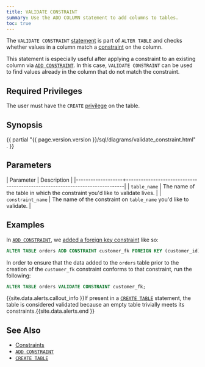 ```yaml
---
title: VALIDATE CONSTRAINT
summary: Use the ADD COLUMN statement to add columns to tables.
toc: true
---
```


The `VALIDATE CONSTRAINT` [statement](sql-statements.html) is part of `ALTER TABLE` and checks whether values in a column match a [constraint](constraints.html) on the column.

This statement is especially useful after applying a constraint to an existing column via [`ADD CONSTRAINT`](add-constraint.html). In this case, `VALIDATE CONSTRAINT` can be used to find values already in the column that do not match the constraint.


## Required Privileges

The user must have the `CREATE` [privilege](privileges.html) on the table.

## Synopsis

{{ partial "{{ page.version.version }}/sql/diagrams/validate_constraint.html" . }}

## Parameters

| Parameter         | Description                                                                 |
|-------------------+-----------------------------------------------------------------------------|
| `table_name`      | The name of the table in which the constraint you'd like to validate lives. |
| `constraint_name` | The name of the constraint on `table_name` you'd like to validate.          |

## Examples

In [`ADD CONSTRAINT`](add-constraint.html), we [added a foreign key constraint](add-constraint.html#add-the-foreign-key-constraint) like so:

~~~ sql
ALTER TABLE orders ADD CONSTRAINT customer_fk FOREIGN KEY (customer_id) REFERENCES customers (id);
~~~

In order to ensure that the data added to the `orders` table prior to the creation of the `customer_fk` constraint conforms to that constraint, run the following:

~~~ sql
ALTER TABLE orders VALIDATE CONSTRAINT customer_fk;
~~~

{{site.data.alerts.callout_info }}If present in a <a href="create-table.html"><code>CREATE TABLE</code></a> statement, the table is considered validated because an empty table trivially meets its constraints.{{site.data.alerts.end }}

## See Also

- [Constraints](constraints.html)
- [`ADD CONSTRAINT`](add-constraint.html)
- [`CREATE TABLE`](create-table.html)
